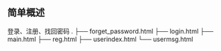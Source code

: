 ## 简单概述
登录、注册、找回密码
.
├── forget_password.html
├── login.html
├── main.html
├── reg.html
├── userindex.html
└── usermsg.html